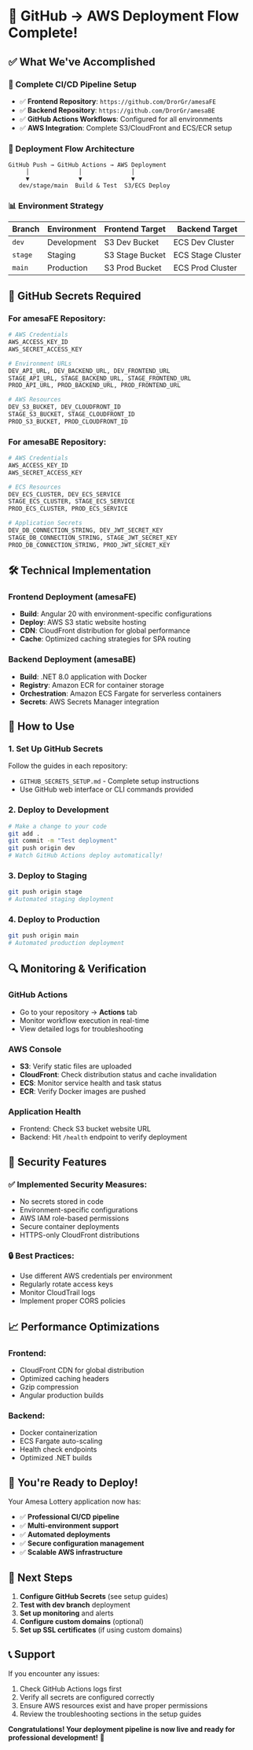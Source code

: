 # 🎉 **GitHub → AWS Deployment Flow Complete!**

## ✅ **What We've Accomplished**

### **🔧 Complete CI/CD Pipeline Setup**
- ✅ **Frontend Repository**: `https://github.com/DrorGr/amesaFE`
- ✅ **Backend Repository**: `https://github.com/DrorGr/amesaBE`
- ✅ **GitHub Actions Workflows**: Configured for all environments
- ✅ **AWS Integration**: Complete S3/CloudFront and ECS/ECR setup

### **🚀 Deployment Flow Architecture**

```
GitHub Push → GitHub Actions → AWS Deployment
     │              │              │
     ▼              ▼              ▼
   dev/stage/main  Build & Test  S3/ECS Deploy
```

### **📊 Environment Strategy**
| Branch | Environment | Frontend Target | Backend Target |
|--------|-------------|-----------------|----------------|
| `dev` | Development | S3 Dev Bucket | ECS Dev Cluster |
| `stage` | Staging | S3 Stage Bucket | ECS Stage Cluster |
| `main` | Production | S3 Prod Bucket | ECS Prod Cluster |

## 🔐 **GitHub Secrets Required**

### **For amesaFE Repository:**
```bash
# AWS Credentials
AWS_ACCESS_KEY_ID
AWS_SECRET_ACCESS_KEY

# Environment URLs
DEV_API_URL, DEV_BACKEND_URL, DEV_FRONTEND_URL
STAGE_API_URL, STAGE_BACKEND_URL, STAGE_FRONTEND_URL  
PROD_API_URL, PROD_BACKEND_URL, PROD_FRONTEND_URL

# AWS Resources
DEV_S3_BUCKET, DEV_CLOUDFRONT_ID
STAGE_S3_BUCKET, STAGE_CLOUDFRONT_ID
PROD_S3_BUCKET, PROD_CLOUDFRONT_ID
```

### **For amesaBE Repository:**
```bash
# AWS Credentials
AWS_ACCESS_KEY_ID
AWS_SECRET_ACCESS_KEY

# ECS Resources
DEV_ECS_CLUSTER, DEV_ECS_SERVICE
STAGE_ECS_CLUSTER, STAGE_ECS_SERVICE
PROD_ECS_CLUSTER, PROD_ECS_SERVICE

# Application Secrets
DEV_DB_CONNECTION_STRING, DEV_JWT_SECRET_KEY
STAGE_DB_CONNECTION_STRING, STAGE_JWT_SECRET_KEY
PROD_DB_CONNECTION_STRING, PROD_JWT_SECRET_KEY
```

## 🛠️ **Technical Implementation**

### **Frontend Deployment (amesaFE)**
- **Build**: Angular 20 with environment-specific configurations
- **Deploy**: AWS S3 static website hosting
- **CDN**: CloudFront distribution for global performance
- **Cache**: Optimized caching strategies for SPA routing

### **Backend Deployment (amesaBE)**
- **Build**: .NET 8.0 application with Docker
- **Registry**: Amazon ECR for container storage
- **Orchestration**: Amazon ECS Fargate for serverless containers
- **Secrets**: AWS Secrets Manager integration

## 🎯 **How to Use**

### **1. Set Up GitHub Secrets**
Follow the guides in each repository:
- `GITHUB_SECRETS_SETUP.md` - Complete setup instructions
- Use GitHub web interface or CLI commands provided

### **2. Deploy to Development**
```bash
# Make a change to your code
git add .
git commit -m "Test deployment"
git push origin dev
# Watch GitHub Actions deploy automatically!
```

### **3. Deploy to Staging**
```bash
git push origin stage
# Automated staging deployment
```

### **4. Deploy to Production**
```bash
git push origin main
# Automated production deployment
```

## 🔍 **Monitoring & Verification**

### **GitHub Actions**
- Go to your repository → **Actions** tab
- Monitor workflow execution in real-time
- View detailed logs for troubleshooting

### **AWS Console**
- **S3**: Verify static files are uploaded
- **CloudFront**: Check distribution status and cache invalidation
- **ECS**: Monitor service health and task status
- **ECR**: Verify Docker images are pushed

### **Application Health**
- Frontend: Check S3 bucket website URL
- Backend: Hit `/health` endpoint to verify deployment

## 🚨 **Security Features**

### **✅ Implemented Security Measures:**
- No secrets stored in code
- Environment-specific configurations
- AWS IAM role-based permissions
- Secure container deployments
- HTTPS-only CloudFront distributions

### **🔒 Best Practices:**
- Use different AWS credentials per environment
- Regularly rotate access keys
- Monitor CloudTrail logs
- Implement proper CORS policies

## 📈 **Performance Optimizations**

### **Frontend:**
- CloudFront CDN for global distribution
- Optimized caching headers
- Gzip compression
- Angular production builds

### **Backend:**
- Docker containerization
- ECS Fargate auto-scaling
- Health check endpoints
- Optimized .NET builds

## 🎉 **You're Ready to Deploy!**

Your Amesa Lottery application now has:
- ✅ **Professional CI/CD pipeline**
- ✅ **Multi-environment support**
- ✅ **Automated deployments**
- ✅ **Secure configuration management**
- ✅ **Scalable AWS infrastructure**

## 🚀 **Next Steps**

1. **Configure GitHub Secrets** (see setup guides)
2. **Test with dev branch** deployment
3. **Set up monitoring** and alerts
4. **Configure custom domains** (optional)
5. **Set up SSL certificates** (if using custom domains)

## 📞 **Support**

If you encounter any issues:
1. Check GitHub Actions logs first
2. Verify all secrets are configured correctly
3. Ensure AWS resources exist and have proper permissions
4. Review the troubleshooting sections in the setup guides

**Congratulations! Your deployment pipeline is now live and ready for professional development!** 🎊
